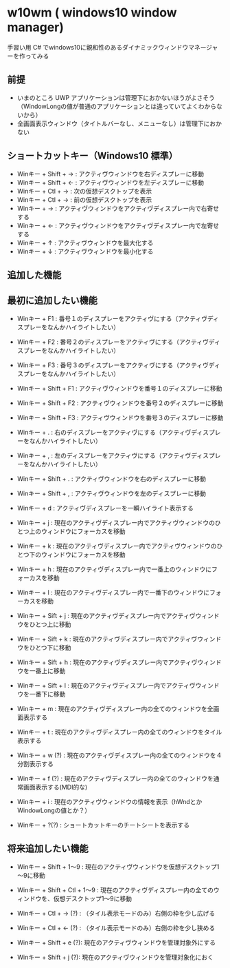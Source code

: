 # w10wm ( windows10 window manager)

手習い用 C# でwindows10に親和性のあるダイナミックウィンドウマネージャーを作ってみる

## 前提

* いまのところ UWP アプリケーションは管理下におかないほうがよさそう（WindowLongの値が普通のアプリケーションとは違っていてよくわからないから）
* 全画面表示ウィンドウ（タイトルバーなし、メニューなし）は管理下におかない

## ショートカットキー（Windows10 標準）

* Winキー + Shift + → : アクティヴウィンドウを右ディスプレーに移動
* Winキー + Shift + ← : アクティヴウィンドウを左ディスプレーに移動
* Winキー + Ctl + → : 次の仮想デスクトップを表示
* Winキー + Ctl + → : 前の仮想デスクトップを表示
* Winキー + → : アクティヴウィンドウをアクティヴディスプレー内で右寄せする
* Winキー + ← : アクティヴウィンドウをアクティヴディスプレー内で左寄せする
* Winキー + ↑ : アクティヴウィンドウを最大化する
* Winキー + ↓ : アクティヴウィンドウを最小化する

## 追加した機能

## 最初に追加したい機能

* Winキー + F1 : 番号１のディスプレーをアクティヴにする（アクティヴディスプレーをなんかハイライトしたい）
* Winキー + F2 : 番号２のディスプレーをアクティヴにする（アクティヴディスプレーをなんかハイライトしたい）
* Winキー + F3 : 番号３のディスプレーをアクティヴにする（アクティヴディスプレーをなんかハイライトしたい）
* Winキー + Shift + F1 : アクティヴウィンドウを番号１のディスプレーに移動
* Winキー + Shift + F2 : アクティヴウィンドウを番号２のディスプレーに移動
* Winキー + Shift + F3 : アクティヴウィンドウを番号３のディスプレーに移動
* Winキー + . : 右のディスプレーをアクティヴにする（アクティヴディスプレーをなんかハイライトしたい）
* Winキー + , : 左のディスプレーをアクティヴにする（アクティヴディスプレーをなんかハイライトしたい）
* Winキー + Shift + . : アクティヴウィンドウを右のディスプレーに移動
* Winキー + Shift + , : アクティヴウィンドウを左のディスプレーに移動
* Winキー + d : アクティヴディスプレーを一瞬ハイライト表示する  
  
* Winキー + j : 現在のアクティヴディスプレー内でアクティヴウィンドウのひとつ上のウィンドウにフォーカスを移動
* Winキー + k : 現在のアクティヴディスプレー内でアクティヴウィンドウのひとつ下のウィンドウにフォーカスを移動
* Winキー + h : 現在のアクティヴディスプレー内で一番上のウィンドウにフォーカスを移動
* Winキー + l : 現在のアクティヴディスプレー内で一番下のウィンドウにフォーカスを移動
* Winキー + Sift + j : 現在のアクティヴディスプレー内でアクティヴウィンドウをひとつ上に移動
* Winキー + Sift + k : 現在のアクティヴディスプレー内でアクティヴウィンドウをひとつ下に移動
* Winキー + Sift + h : 現在のアクティヴディスプレー内でアクティヴウィンドウを一番上に移動
* Winキー + Sift + l : 現在のアクティヴディスプレー内でアクティヴウィンドウを一番下に移動  
  
* Winキー + m : 現在のアクティヴディスプレー内の全てのウィンドウを全画面表示する
* Winキー + t : 現在のアクティヴディスプレー内の全てのウィンドウをタイル表示する
* Winキー + w (?) : 現在のアクティヴディスプレー内の全てのウィンドウを４分割表示する
* Winキー + f (?) : 現在のアクティヴディスプレー内の全てのウィンドウを通常画面表示する(MDI的な)  
  
* Winキー + i : 現在のアクティヴウィンドウの情報を表示（hWndとかWindowLongの値とか？）  
* Winキー + ?(?) : ショートカットキーのチートシートを表示する
  

## 将来追加したい機能

* Winキー + Shift + 1～9 : 現在のアクティヴウィンドウを仮想デスクトップ1～9に移動
* Winキー + Shift + Ctl + 1～9 : 現在のアクティヴディスプレー内の全てのウィンドウを、仮想デスクトップ1～9に移動  
  
* Winキー + Ctl + → (?) : （タイル表示モードのみ）右側の枠を少し広げる
* Winキー + Ctl + ← (?) : （タイル表示モードのみ）右側の枠を少し狭める  
  
* Winキー + Shift + e (?): 現在のアクティヴウィンドウを管理対象外にする
* Winキー + Shift + j (?): 現在のアクティヴウィンドウを管理対象化におく
  

